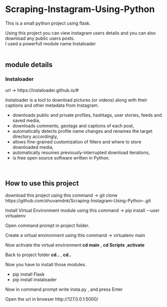 # Scraping-Instagram-Using-Python
This is a small python project using flask.

Using this project you can view instagram users details and you can also download any public users posts.
<br>
I used a powerfull module name Instaloader
<br>
<br>
<h2>module details</h2>
<h3>Instaloader</h3>
url -> https://instaloader.github.io/#
<p>Instaloader is a tool to download pictures (or videos) along with       their captions and other metadata from Instagram.</p>
<ul>
  <li>
    downloads public and private profiles, hashtags, user stories, feeds and saved media,
  </li>
  <li>
   downloads comments, geotags and captions of each post,
  </li>
  <li>
  automatically detects profile name changes and renames the target directory accordingly,
  </li>
  <li>
   allows fine-grained customization of filters and where to store downloaded media,
  </li>
  <li>
   automatically resumes previously-interrupted download iterations,
  </li>
  <li>
    is free open source software written in Python.
  </li>
</ul>

<br>
<h2>How to use this project</h2>
<p>download this project using this command ->  git clone https://github.com/shuvamdnk/Scraping-Instagram-Using-Python-.git </p>
<p>
  Install Virtual Environment module using this command -> pip install --user virtualenv
</p>
<p>
  Open command prompt in project folder. 
</p>
<p>
  Create a virtual environment using this command -> virtualenv main
</p>
<p>
  Now activate the virtual environment <b>cd main</b> , <b>cd Scripts</b> ,<b>activate</b>
</p>
<p>
  Back to project folder <b>cd..</b> , <b>cd..</b>
</p>
<p>
  Now you have to install those modules.
  <ul>
    <li>pip install Flask</li>
    <li>pip install instaloader</li>
  </ul>
</p>
<p>
  Now in command prompt write insta.py , and press Enter
</p>
<p>
  Open the url in browser  http://127.0.0.1:5000/
</p>


